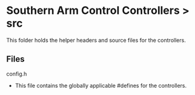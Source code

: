 # Southern Arm Control Controllers > src

This folder holds the helper headers and source files for the controllers.

## Files
config.h
* This file contains the globally applicable #defines for the controllers.
